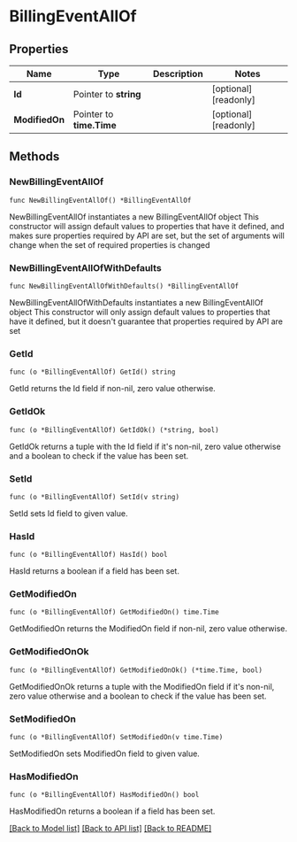 # BillingEventAllOf

## Properties

Name | Type | Description | Notes
------------ | ------------- | ------------- | -------------
**Id** | Pointer to **string** |  | [optional] [readonly] 
**ModifiedOn** | Pointer to **time.Time** |  | [optional] [readonly] 

## Methods

### NewBillingEventAllOf

`func NewBillingEventAllOf() *BillingEventAllOf`

NewBillingEventAllOf instantiates a new BillingEventAllOf object
This constructor will assign default values to properties that have it defined,
and makes sure properties required by API are set, but the set of arguments
will change when the set of required properties is changed

### NewBillingEventAllOfWithDefaults

`func NewBillingEventAllOfWithDefaults() *BillingEventAllOf`

NewBillingEventAllOfWithDefaults instantiates a new BillingEventAllOf object
This constructor will only assign default values to properties that have it defined,
but it doesn't guarantee that properties required by API are set

### GetId

`func (o *BillingEventAllOf) GetId() string`

GetId returns the Id field if non-nil, zero value otherwise.

### GetIdOk

`func (o *BillingEventAllOf) GetIdOk() (*string, bool)`

GetIdOk returns a tuple with the Id field if it's non-nil, zero value otherwise
and a boolean to check if the value has been set.

### SetId

`func (o *BillingEventAllOf) SetId(v string)`

SetId sets Id field to given value.

### HasId

`func (o *BillingEventAllOf) HasId() bool`

HasId returns a boolean if a field has been set.

### GetModifiedOn

`func (o *BillingEventAllOf) GetModifiedOn() time.Time`

GetModifiedOn returns the ModifiedOn field if non-nil, zero value otherwise.

### GetModifiedOnOk

`func (o *BillingEventAllOf) GetModifiedOnOk() (*time.Time, bool)`

GetModifiedOnOk returns a tuple with the ModifiedOn field if it's non-nil, zero value otherwise
and a boolean to check if the value has been set.

### SetModifiedOn

`func (o *BillingEventAllOf) SetModifiedOn(v time.Time)`

SetModifiedOn sets ModifiedOn field to given value.

### HasModifiedOn

`func (o *BillingEventAllOf) HasModifiedOn() bool`

HasModifiedOn returns a boolean if a field has been set.


[[Back to Model list]](../README.md#documentation-for-models) [[Back to API list]](../README.md#documentation-for-api-endpoints) [[Back to README]](../README.md)


